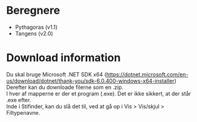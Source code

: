 # Beregnere
- Pythagoras (v1.1)
- Tangens (v2.0)

# Download information
Du skal bruge Microsoft .NET SDK x64 (https://dotnet.microsoft.com/en-us/download/dotnet/thank-you/sdk-6.0.400-windows-x64-installer)  
Derefter kan du downloade filerne som en .zip.  
I hver af mapperne er der et program (.exe). Det er ikke sikkert, at der står .exe efter.  
Inde i Stifinder, kan du slå det til, ved at gå op i Vis > Vis/skjul > Filtypenavne.
